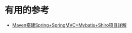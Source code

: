 





# 有用的参考
* [Maven搭建Spring+SpringMVC+Mybatis+Shiro项目详解](https://blog.csdn.net/userrefister/article/details/72760424)
